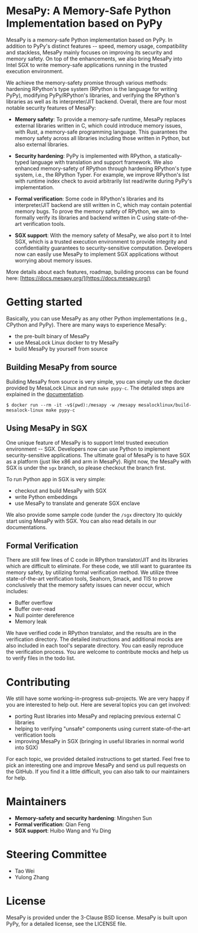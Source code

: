 # MesaPy: A Memory-Safe Python Implementation based on PyPy

MesaPy is a memory-safe Python implementation based on PyPy. In addition to
PyPy's distinct features -- speed, memory usage, compatibility and stackless,
MesaPy mainly focuses on improving its security and memory safety. On top of
the enhancements, we also bring MesaPy into Intel SGX to write memory-safe
applications running in the trusted execution environment.

We achieve the memory-safety promise through various methods: hardening
RPython's type system (RPython is the language for writing PyPy), modifying
PyPy/RPython's libraries, and verifying the RPython's libraries as well as its
interpreter/JIT backend. Overall, there are four most notable security
features of MesaPy:

- **Memory safety**: To provide a memory-safe runtime, MesaPy replaces external
  libraries written in C, which could introduce memory issues, with Rust, a
  memory-safe programming language. This guarantees the memory safety across
  all libraries including those written in Python, but also external libraries.

- **Security hardening**: PyPy is implemented with RPython, a statically-typed
  language with translation and support framework. We also enhanced
  memory-safety of RPython through hardening RPython's type system, i.e., the
  RPython Typer. For example, we improve RPython's list with runtime index check
  to avoid arbitrarily list read/write during PyPy's implementation.

- **Formal verification**: Some code in RPython's libraries and its
  interpreter/JIT backend are still written in C, which may contain potential
  memory bugs. To prove the memory safety of RPython, we aim to formally
  verify its libraries and backend written in C using state-of-the-art
  verification tools.

- **SGX support**: With the memory safety of MesaPy, we also port it to
  Intel SGX, which is a trusted execution environment to provide integrity and
  confidentiality guarantees to security-sensitive computation. Developers now
  can easily use MesaPy to implement SGX applications without worrying about
  memory issues.

More details about each features, roadmap, building process can be found here:
[https://docs.mesapy.org/](https://docs.mesapy.org/)

# Getting started

Basically, you can use MesaPy as any other Python implementations (e.g., CPython
and PyPy). There are many ways to experience MesaPy:

  - the pre-built binary of MesaPy
  - use MesaLock Linux docker to try MesaPy
  - build MesaPy by yourself from source

## Building MesaPy from source

Building MesaPy from source is very simple, you can simply use the docker provided
by MesaLock Linux and run `make pypy-c`. The detailed steps are explained in the
[documentation](https://docs.mesapy.org/building-from-source.html).

```
$ docker run --rm -it -v$(pwd):/mesapy -w /mesapy mesalocklinux/build-mesalock-linux make pypy-c
```

## Using MesaPy in SGX

One unique feature of MesaPy is to support Intel trusted execution environment
-- SGX. Developers now can use Python to implement security-sensitive
applications. The ultimate goal of MesaPy is to have SGX as a platform (just
like x86 and arm in MesaPy). Right now, the MesaPy with SGX is under the `sgx`
branch, so please checkout the branch first.

To run Python app in SGX is very simple:

  - checkout and build MesaPy with SGX
  - write Python embeddings
  - use MesaPy to translate and generate SGX enclave

We also provide some sample code (under the `/sgx` directory )to quickly start
using MesaPy with SGX. You can also read details in our documentations.

## Formal Verification

There are still few lines of C code in RPython translator/JIT and its libraries
which are difficult to eliminate. For these code, we still want to guarantee its
memory safety, by utilizing formal verification method. We utilize three
state-of-the-art verification tools, Seahorn, Smack, and TIS to prove
conclusively that the memory safety issues can never occur, which includes:

  - Buffer overflow
  - Buffer over-read
  - Null pointer dereference
  - Memory leak
  
We have verified code in RPython translator, and the results are in the
verification directory. The detailed instructions and additional mocks are also
included in each tool's separate directory. You can easily reproduce the
verification process. You are welcome to contribute mocks and help us to verify
files in the todo list.

# Contributing

We still have some working-in-progress sub-projects. We are very happy if you
are interested to help out. Here are several topics you can get involved:

  - porting Rust libraries into MesaPy and replacing previous external C
    libraries
  - helping to verifying "unsafe" components using current state-of-the-art
    verification tools
  - improving MesaPy in SGX (bringing in useful libraries in normal world into
    SGX)

For each topic, we provided detailed instructions to get started. Feel free to
pick an interesting one and improve MesaPy and send us pull requests on the
GitHub. If you find it a little difficult, you can also talk to our maintainers
for help.

# Maintainers

  - **Memory-safety and security hardening**: Mingshen Sun
  - **Formal verification**: Qian Feng
  - **SGX support**: Huibo Wang and Yu Ding

# Steering Committee

  - Tao Wei
  - Yulong Zhang

# License

MesaPy is provided under the 3-Clause BSD license. MesaPy is built upon PyPy,
for a detailed license, see the LICENSE file.
